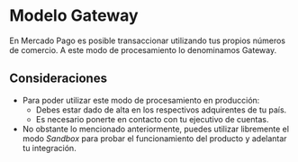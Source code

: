 # Modelo Gateway

En Mercado Pago es posible transaccionar utilizando tus propios números de comercio. A este modo de procesamiento lo denominamos Gateway.

## Consideraciones

* Para poder utilizar este modo de procesamiento en producción:
	* Debes estar dado de alta en los respectivos adquirentes de tu país.
	* Es necesario ponerte en contacto con tu ejecutivo de cuentas.
* No obstante lo mencionado anteriormente, puedes utilizar libremente el modo _Sandbox_ para probar el funcionamiento del producto y adelantar tu integración.

